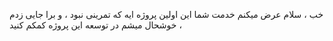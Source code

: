 خب ، سلام عرض میکنم خدمت شما
این اولین پروژه ایه که تمرینی نبود ، و برا جایی زدم ، خوشحال میشم در توسعه این پروژه کمکم کنید
